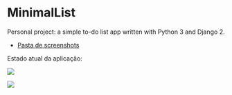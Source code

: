 # MinimalList
Personal project: a simple to-do list app written with Python 3 and Django 2.

- [Pasta de screenshots](https://github.com/guiemi/MinimalList/tree/master/Screenshots)

Estado atual da aplicação:

![](https://github.com/guiemi/MinimalList/blob/master/Screenshots/MinimalList-1.png)

![](https://github.com/guiemi/MinimalList/blob/master/Screenshots/MinimalList-2.png)

